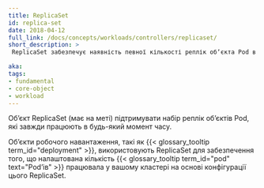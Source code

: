 ```yaml
---
title: ReplicaSet
id: replica-set
date: 2018-04-12
full_link: /docs/concepts/workloads/controllers/replicaset/
short_description: >
 ReplicaSet забезпечує наявність певної кількості реплік обʼєкта Pod в поточний момент часу

aka: 
tags:
- fundamental
- core-object
- workload
---
```

Обʼєкт ReplicaSet (має на меті) підтримувати набір реплік обʼєктів Pod, які завжди працюють в будь-який момент часу.

<!--more-->

Обʼєкти робочого навантаження, такі як {{< glossary_tooltip term_id="deployment" >}}, використовують ReplicaSet
для забезпечення того, що налаштована кількість {{< glossary_tooltip term_id="pod" text="Podʼів" >}} працювала
у вашому кластері на основі конфігурації цього ReplicaSet.
